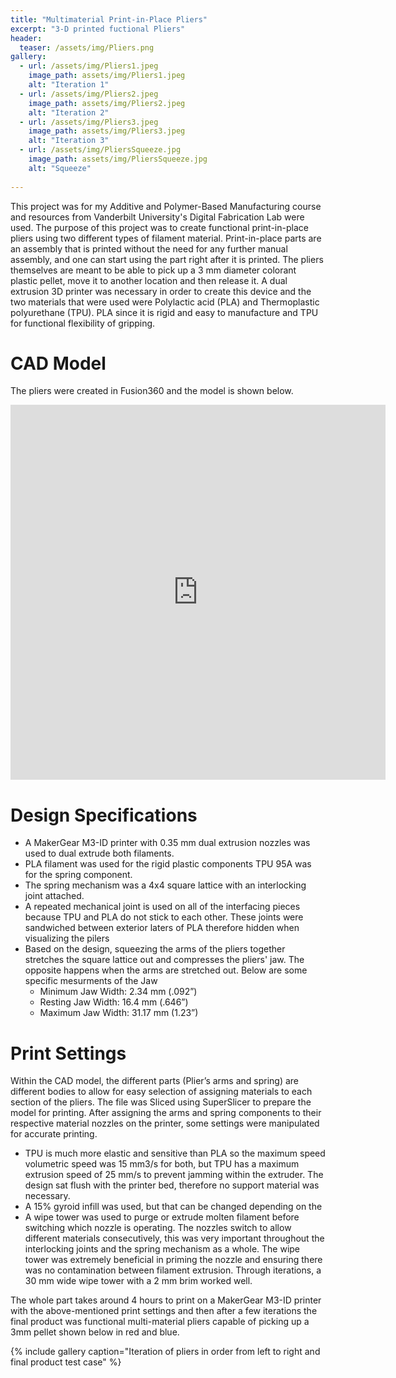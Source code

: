 ```yaml
---
title: "Multimaterial Print-in-Place Pliers"
excerpt: "3-D printed fuctional Pliers"
header:
  teaser: /assets/img/Pliers.png
gallery:
  - url: /assets/img/Pliers1.jpeg
    image_path: assets/img/Pliers1.jpeg
    alt: "Iteration 1"
  - url: /assets/img/Pliers2.jpeg
    image_path: assets/img/Pliers2.jpeg
    alt: "Iteration 2"
  - url: /assets/img/Pliers3.jpeg
    image_path: assets/img/Pliers3.jpeg
    alt: "Iteration 3"
  - url: /assets/img/PliersSqueeze.jpg
    image_path: assets/img/PliersSqueeze.jpg
    alt: "Squeeze"
   
---
```


This project was for my Additive and Polymer-Based Manufacturing course and resources from Vanderbilt University's Digital Fabrication Lab were used. The purpose of this project was to create functional print-in-place pliers using two different types of filament material. Print-in-place parts are an assembly that is printed without the need for any further manual assembly, and one can start using the part right after it is printed. The pliers themselves are meant to be able to pick up a 3 mm diameter colorant plastic pellet, move it to another location and then release it. A dual extrusion 3D printer was necessary in order to create this device and the two materials that were used were Polylactic acid (PLA) and Thermoplastic polyurethane (TPU). PLA since it is rigid and easy to manufacture and TPU for functional flexibility of gripping.


# CAD Model

The pliers were created in Fusion360 and the model is shown below.

<iframe src="https://a360.co/3IVqUpF" width="600" height="600" allowfullscreen="true" webkitallowfullscreen="true" mozallowfullscreen="true"  frameborder="0"></iframe>
 

# Design Specifications

* A MakerGear M3-ID printer with 0.35 mm dual extrusion nozzles was used to dual extrude both filaments.
* PLA filament was used for the rigid plastic components TPU 95A was for the spring component.
* The spring mechanism was a 4x4 square lattice with an interlocking joint attached.
* A repeated mechanical joint is used on all of the interfacing pieces because TPU and PLA do not stick to each other. These joints were sandwiched between exterior laters of PLA therefore hidden when visualizing the pilers
* Based on the design, squeezing the arms of the pliers together stretches the square lattice out and compresses the pliers' jaw. The opposite happens when the arms are stretched out. Below are some specific mesurments of the Jaw
  * Minimum Jaw Width: 2.34 mm (.092”)
  * Resting Jaw Width: 16.4 mm (.646”)
  * Maximum Jaw Width: 31.17 mm (1.23”)


# Print Settings

Within the CAD model, the different parts (Plier’s arms and spring) are different bodies to allow for easy selection of assigning materials to each section of the pliers. The file was Sliced using SuperSlicer to prepare the model for printing. After assigning the arms and spring components to their respective material nozzles on the printer, some settings were manipulated for accurate printing.

* TPU is much more elastic and sensitive than PLA so the maximum speed volumetric speed was 15 mm3/s for both, but TPU has a maximum extrusion speed of 25 mm/s to prevent jamming within the extruder. 
The design sat flush with the printer bed, therefore no support material was necessary.
* A 15% gyroid infill was used, but that can be changed depending on the 
* A wipe tower was used to purge or extrude molten filament before switching which nozzle is operating. The nozzles switch to allow different materials consecutively, this was very important throughout the interlocking joints and the spring mechanism as a whole. The wipe tower was extremely beneficial in priming the nozzle and ensuring there was no contamination between filament extrusion. Through iterations, a 30 mm wide wipe tower with a 2 mm brim worked well.  

The whole part takes around 4 hours to print on a MakerGear M3-ID printer with the above-mentioned print settings and then after a few iterations the final product was functional multi-material pliers capable of picking up a 3mm pellet shown below in red and blue.


{% include gallery caption="Iteration of pliers in order from left to right and final product test case" %} 
